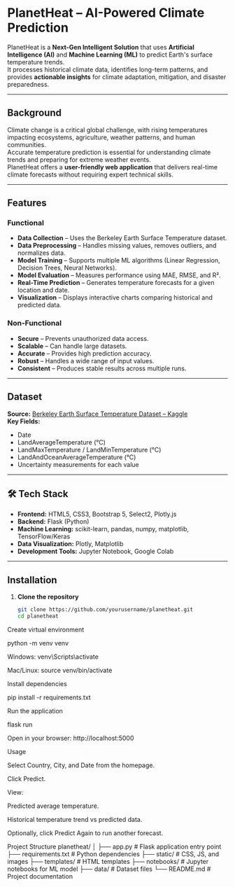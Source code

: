 # PlanetHeat – AI-Powered Climate Prediction

PlanetHeat is a **Next-Gen Intelligent Solution** that uses **Artificial Intelligence (AI)** and **Machine Learning (ML)** to predict Earth's surface temperature trends.  
It processes historical climate data, identifies long-term patterns, and provides **actionable insights** for climate adaptation, mitigation, and disaster preparedness.

---

##  Background
Climate change is a critical global challenge, with rising temperatures impacting ecosystems, agriculture, weather patterns, and human communities.  
Accurate temperature prediction is essential for understanding climate trends and preparing for extreme weather events.  
PlanetHeat offers a **user-friendly web application** that delivers real-time climate forecasts without requiring expert technical skills.

---

##  Features
### Functional
- **Data Collection** – Uses the Berkeley Earth Surface Temperature dataset.
- **Data Preprocessing** – Handles missing values, removes outliers, and normalizes data.
- **Model Training** – Supports multiple ML algorithms (Linear Regression, Decision Trees, Neural Networks).
- **Model Evaluation** – Measures performance using MAE, RMSE, and R².
- **Real-Time Prediction** – Generates temperature forecasts for a given location and date.
- **Visualization** – Displays interactive charts comparing historical and predicted data.

### Non-Functional
- **Secure** – Prevents unauthorized data access.
- **Scalable** – Can handle large datasets.
- **Accurate** – Provides high prediction accuracy.
- **Robust** – Handles a wide range of input values.
- **Consistent** – Produces stable results across multiple runs.

---

##  Dataset
**Source:** [Berkeley Earth Surface Temperature Dataset – Kaggle](https://www.kaggle.com/datasets/berkeleyearth/climate-change-earth-surface-temperature-data)  
**Key Fields:**
- Date
- LandAverageTemperature (°C)
- LandMaxTemperature / LandMinTemperature (°C)
- LandAndOceanAverageTemperature (°C)
- Uncertainty measurements for each value

---

## 🛠 Tech Stack
- **Frontend:** HTML5, CSS3, Bootstrap 5, Select2, Plotly.js
- **Backend:** Flask (Python)
- **Machine Learning:** scikit-learn, pandas, numpy, matplotlib, TensorFlow/Keras
- **Data Visualization:** Plotly, Matplotlib
- **Development Tools:** Jupyter Notebook, Google Colab

---

## Installation

1. **Clone the repository**
   ```bash
   git clone https://github.com/yourusername/planetheat.git
   cd planetheat


Create virtual environment

python -m venv venv


Windows: venv\Scripts\activate

Mac/Linux: source venv/bin/activate

Install dependencies

pip install -r requirements.txt


Run the application

flask run


Open in your browser:
http://localhost:5000

Usage

Select Country, City, and Date from the homepage.

Click Predict.

View:

Predicted average temperature.

Historical temperature trend vs predicted data.

Optionally, click Predict Again to run another forecast.

 Project Structure
planetheat/
│
├── app.py                  # Flask application entry point
├── requirements.txt        # Python dependencies
├── static/                 # CSS, JS, and images
├── templates/              # HTML templates
├── notebooks/              # Jupyter notebooks for ML model
├── data/                   # Dataset files
└── README.md               # Project documentation
